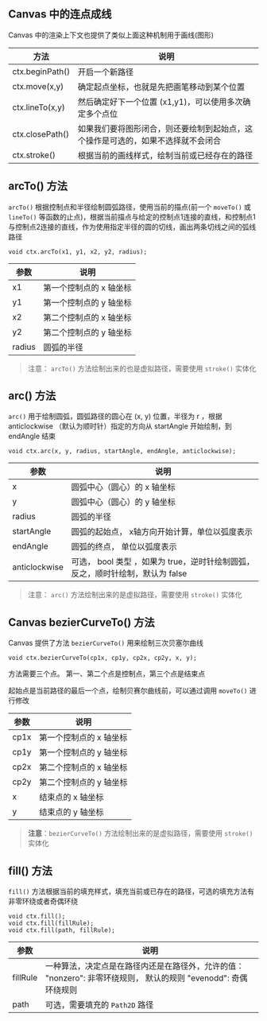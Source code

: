 ## Canvas 中的连点成线

Canvas 中的渲染上下文也提供了类似上面这种机制用于画线(图形)

| 方法            | 说明                                                         |
| --------------- | ------------------------------------------------------------ |
| ctx.beginPath() | 开启一个新路径                                               |
| ctx.move(x,y)   | 确定起点坐标，也就是先把画笔移动到某个位置                   |
| ctx.lineTo(x,y) | 然后确定好下一个位置 (x1,y1)，可以使用多次确定多个点位       |
| ctx.closePath() | 如果我们要将图形闭合，则还要绘制到起始点，这个操作是可选的，如果不选择就不会闭合 |
| ctx.stroke()    | 根据当前的画线样式，绘制当前或已经存在的路径                 |

## arcTo() 方法

`arcTo()` 根据控制点和半径绘制圆弧路径，使用当前的描点(前一个 `moveTo()` 或 `lineTo()` 等函数的止点)，根据当前描点与给定的控制点1连接的直线，和控制点1与控制点2连接的直线，作为使用指定半径的圆的切线，画出两条切线之间的弧线路径

```
void ctx.arcTo(x1, y1, x2, y2, radius);
```

| 参数   | 说明                    |
| ------ | ----------------------- |
| x1     | 第一个控制点的 x 轴坐标 |
| y1     | 第一个控制点的 y 轴坐标 |
| x2     | 第二个控制点的 x 轴坐标 |
| y2     | 第二个控制点的 y 轴坐标 |
| radius | 圆弧的半径              |

> 注意： `arcTo()` 方法绘制出来的也是虚拟路径，需要使用 `stroke()` 实体化

## arc() 方法

`arc()` 用于绘制圆弧，圆弧路径的圆心在 (x, y) 位置，半径为 r ，根据anticlockwise （默认为顺时针）指定的方向从 startAngle 开始绘制，到 endAngle 结束

```
void ctx.arc(x, y, radius, startAngle, endAngle, anticlockwise);
```

| 参数          | 说明                                                         |
| ------------- | ------------------------------------------------------------ |
| x             | 圆弧中心（圆心）的 x 轴坐标                                  |
| y             | 圆弧中心（圆心）的 y 轴坐标                                  |
| radius        | 圆弧的半径                                                   |
| startAngle    | 圆弧的起始点， x轴方向开始计算，单位以弧度表示               |
| endAngle      | 圆弧的终点， 单位以弧度表示                                  |
| anticlockwise | 可选， bool 类型 ，如果为 true，逆时针绘制圆弧，反之，顺时针绘制，默认为 false |

> 注意： `arc()` 方法绘制出来的是虚拟路径，需要使用 `stroke()` 实体化

## Canvas bezierCurveTo() 方法

Canvas 提供了方法 `bezierCurveTo()` 用来绘制三次贝塞尔曲线

```
void ctx.bezierCurveTo(cp1x, cp1y, cp2x, cp2y, x, y);
```

方法需要三个点。 第一、第二个点是控制点，第三个点是结束点

起始点是当前路径的最后一个点，绘制贝赛尔曲线前，可以通过调用 `moveTo()` 进行修改

| 参数 | 说明                    |
| ---- | ----------------------- |
| cp1x | 第一个控制点的 x 轴坐标 |
| cp1y | 第一个控制点的 y 轴坐标 |
| cp2x | 第二个控制点的 x 轴坐标 |
| cp2y | 第二个控制点的 y 轴坐标 |
| x    | 结束点的 x 轴坐标       |
| y    | 结束点的 y 轴坐标       |

> **注意**：`bezierCurveTo()` 方法绘制出来的是虚拟路径，需要使用 `stroke()` 实体化

## fill() 方法

`fill()` 方法根据当前的填充样式，填充当前或已存在的路径，可选的填充方法有非零环绕或者奇偶环绕

```
void ctx.fill();
void ctx.fill(fillRule);
void ctx.fill(path, fillRule);
```

| 参数     | 说明                                                         |
| -------- | ------------------------------------------------------------ |
| fillRule | 一种算法，决定点是在路径内还是在路径外，允许的值： "nonzero": 非零环绕规则， 默认的规则 "evenodd": 奇偶环绕规则 |
| path     | 可选，需要填充的 `Path2D` 路径                               |
